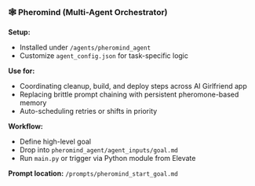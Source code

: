 ### 🕸 Pheromind (Multi-Agent Orchestrator)

**Setup:**
- Installed under `/agents/pheromind_agent`
- Customize `agent_config.json` for task-specific logic

**Use for:**
- Coordinating cleanup, build, and deploy steps across AI Girlfriend app
- Replacing brittle prompt chaining with persistent pheromone-based memory
- Auto-scheduling retries or shifts in priority

**Workflow:**
- Define high-level goal
- Drop into `pheromind_agent/agent_inputs/goal.md`
- Run `main.py` or trigger via Python module from Elevate

**Prompt location:** `/prompts/pheromind_start_goal.md`
